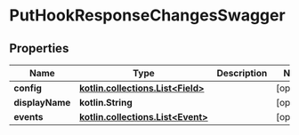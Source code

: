 
# PutHookResponseChangesSwagger

## Properties
| Name | Type | Description | Notes |
| ------------ | ------------- | ------------- | ------------- |
| **config** | [**kotlin.collections.List&lt;Field&gt;**](Field.md) |  |  [optional] |
| **displayName** | **kotlin.String** |  |  [optional] |
| **events** | [**kotlin.collections.List&lt;Event&gt;**](Event.md) |  |  [optional] |




